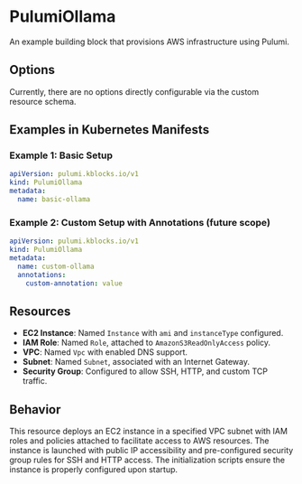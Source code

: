 # PulumiOllama
An example building block that provisions AWS infrastructure using Pulumi.

## Options
Currently, there are no options directly configurable via the custom resource schema.

## Examples in Kubernetes Manifests
### Example 1: Basic Setup
```yaml
apiVersion: pulumi.kblocks.io/v1
kind: PulumiOllama
metadata:
  name: basic-ollama
```

### Example 2: Custom Setup with Annotations (future scope)
```yaml
apiVersion: pulumi.kblocks.io/v1
kind: PulumiOllama
metadata:
  name: custom-ollama
  annotations:
    custom-annotation: value
```

## Resources
- **EC2 Instance**: Named `Instance` with `ami` and `instanceType` configured.
- **IAM Role**: Named `Role`, attached to `AmazonS3ReadOnlyAccess` policy.
- **VPC**: Named `Vpc` with enabled DNS support.
- **Subnet**: Named `Subnet`, associated with an Internet Gateway.
- **Security Group**: Configured to allow SSH, HTTP, and custom TCP traffic.

## Behavior
This resource deploys an EC2 instance in a specified VPC subnet with IAM roles and policies attached to facilitate access to AWS resources. The instance is launched with public IP accessibility and pre-configured security group rules for SSH and HTTP access. The initialization scripts ensure the instance is properly configured upon startup.